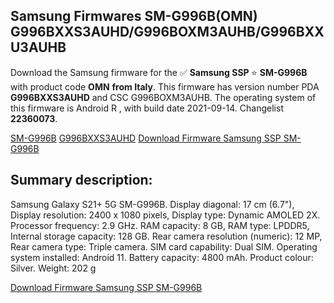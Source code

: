 <h2>Samsung Firmwares SM-G996B(OMN) G996BXXS3AUHD/G996BOXM3AUHB/G996BXXU3AUHB</h2>
Download the Samsung firmware for the ✅ <strong>Samsung SSP </strong> ⭐ <strong>SM-G996B</strong> with product code <strong>OMN</strong> <strong> from Italy</strong>. This firmware has version number PDA <strong>G996BXXS3AUHD</strong> and CSC G996BOXM3AUHB. The operating system of this firmware is Android R , with build date 2021-09-14. Changelist <strong>22360073</strong>.


[SM-G996B](https://samfirm.shop/samsung/model/SM-G996B)
[G996BXXS3AUHD](https://samfirm.shop/samsung/pda/G996BXXS3AUHD)
[Download Firmware Samsung SSP SM-G996B](https://samfirm.shop/samsung/firmware/456432)
<h2>Summary description:</h2>
<p>Samsung Galaxy S21+ 5G SM-G996B. Display diagonal: 17 cm (6.7"), Display resolution: 2400 x 1080 pixels, Display type: Dynamic AMOLED 2X. Processor frequency: 2.9 GHz. RAM capacity: 8 GB, RAM type: LPDDR5, Internal storage capacity: 128 GB. Rear camera resolution (numeric): 12 MP, Rear camera type: Triple camera. SIM card capability: Dual SIM. Operating system installed: Android 11. Battery capacity: 4800 mAh. Product colour: Silver. Weight: 202 g</p>


[Download Firmware Samsung SSP SM-G996B](https://samfirm.shop/samsung/firmware/456432)
